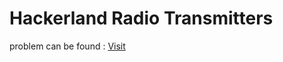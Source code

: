 # Hackerland Radio Transmitters
problem can be found : <a href="https://www.hackerrank.com/challenges/hackerland-radio-transmitters/problem" target="_blank">Visit</a>